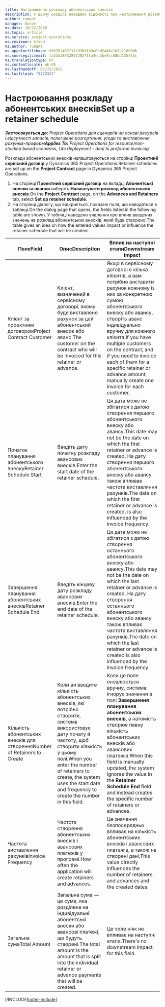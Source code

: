 ```yaml
---
title: Настроювання розкладу абонентських внесків
description: У цьому розділі наведено відомості про настроювання розкладу абонентських внесків у Project Operations.
author: rumant
manager: Annbe
ms.date: 10/22/2020
ms.topic: article
ms.service: project-operations
ms.reviewer: kfend
ms.author: rumant
ms.openlocfilehash: d90781407f11c93b9fb9e0cd2446e102e216b8db
ms.sourcegitcommit: fa32b1893286f20271fa4ec4be8fc68bd135f53c
ms.translationtype: HT
ms.contentlocale: uk-UA
ms.lasthandoff: 02/15/2021
ms.locfileid: "5272322"
---
```

# <a name="set-up-a-retainer-schedule"></a><span data-ttu-id="1d18b-103">Настроювання розкладу абонентських внесків</span><span class="sxs-lookup"><span data-stu-id="1d18b-103">Set up a retainer schedule</span></span>

<span data-ttu-id="1d18b-104">_**Застосовується до:** Project Operations для сценаріїв на основі ресурсів і відсутності запасів, полегшене розгортання: угоди та виставлення рахунків-проформ_</span><span class="sxs-lookup"><span data-stu-id="1d18b-104">_**Applies To:** Project Operations for resource/non-stocked based scenarios, Lite deployment - deal to proforma invoicing_</span></span>

<span data-ttu-id="1d18b-105">Розклади абонентських внесків налаштовуються на сторінці **Проектний сервісний договір** у Dynamics 365 Project Operations.</span><span class="sxs-lookup"><span data-stu-id="1d18b-105">Retainer schedules are set up on the **Project Contract** page in Dynamics 365 Project Operations.</span></span>

1. <span data-ttu-id="1d18b-106">На сторінці **Проектний сервісний договір** на вкладці **Абонентські внески та аванси** виберіть **Налаштувати розклад абонентських внесків**.</span><span class="sxs-lookup"><span data-stu-id="1d18b-106">On the **Project Contract** page, on the **Advances and Retainers** tab, select **Set up retainer schedule**.</span></span>
2. <span data-ttu-id="1d18b-107">На сторінці діалогу, що відкриється, показані поля, що наводяться в таблиці.</span><span class="sxs-lookup"><span data-stu-id="1d18b-107">On the dialog page that opens, the fields listed in the following table are shown.</span></span> <span data-ttu-id="1d18b-108">У таблиці наведено уявлення про вплив введених значень на розклад абонентських внесків, який буде створено.</span><span class="sxs-lookup"><span data-stu-id="1d18b-108">The table gives an idea on how the entered values impact or influence the retainer schedule that will be created.</span></span>

| <span data-ttu-id="1d18b-109">Поле</span><span class="sxs-lookup"><span data-stu-id="1d18b-109">Field</span></span> | <span data-ttu-id="1d18b-110">Опис</span><span class="sxs-lookup"><span data-stu-id="1d18b-110">Description</span></span> | <span data-ttu-id="1d18b-111">Вплив на наступні етапи</span><span class="sxs-lookup"><span data-stu-id="1d18b-111">Downstream impact</span></span> |
| --- | --- | --- |
| <span data-ttu-id="1d18b-112">Клієнт за проектним договором</span><span class="sxs-lookup"><span data-stu-id="1d18b-112">Project Contract Customer</span></span> | <span data-ttu-id="1d18b-113">Клієнт, визначений в сервісному договорі, якому буде виставлено рахунок за цей абонентський внесок або аванс.</span><span class="sxs-lookup"><span data-stu-id="1d18b-113">The customer on the contract who will be invoiced for this retainer or advance.</span></span> | <span data-ttu-id="1d18b-114">Якщо в сервісному договорі є кілька клієнтів, а вам потрібно виставити рахунок кожному із них за конкретною сумою абонентського внеску або авансу, створіть аванс індивідуально вручну для кожного клієнта.</span><span class="sxs-lookup"><span data-stu-id="1d18b-114">If you have multiple customers on the contract, and if you need to invoice each of them for a specific retainer or advance amount, manually create one invoice for each customer.</span></span> |
| <span data-ttu-id="1d18b-115">Початок планування абонентського внеску</span><span class="sxs-lookup"><span data-stu-id="1d18b-115">Retainer Schedule Start</span></span> | <span data-ttu-id="1d18b-116">Введіть дату початку розкладу авансових внесків.</span><span class="sxs-lookup"><span data-stu-id="1d18b-116">Enter the start date of the retainer schedule.</span></span> | <span data-ttu-id="1d18b-117">Ця дата може не збігатися з датою створення першого абонентського внеску або авансу.</span><span class="sxs-lookup"><span data-stu-id="1d18b-117">This date may not be the date on which the first retainer or advance is created.</span></span> <span data-ttu-id="1d18b-118">На дату створення першого абонентського внеску або авансу також впливає частота виставляння рахунків.</span><span class="sxs-lookup"><span data-stu-id="1d18b-118">The date on which the first retainer or advance is created, is also influenced by the invoice frequency.</span></span> |
| <span data-ttu-id="1d18b-119">Завершення планування абонентських внесків</span><span class="sxs-lookup"><span data-stu-id="1d18b-119">Retainer Schedule End</span></span> | <span data-ttu-id="1d18b-120">Введіть кінцеву дату розкладу авансових внесків.</span><span class="sxs-lookup"><span data-stu-id="1d18b-120">Enter the end date of the retainer schedule.</span></span> | <span data-ttu-id="1d18b-121">Ця дата може не збігатися з датою створення останнього абонентського внеску або авансу.</span><span class="sxs-lookup"><span data-stu-id="1d18b-121">This date may not be the date on which the last retainer or advance is created.</span></span> <span data-ttu-id="1d18b-122">На дату створення останнього абонентського внеску або авансу також впливає частота виставляння рахунків.</span><span class="sxs-lookup"><span data-stu-id="1d18b-122">The date on which the last retainer or advance is created is also influenced by the invoice frequency.</span></span> |
| <span data-ttu-id="1d18b-123">Кількість абонентських внесків для створення</span><span class="sxs-lookup"><span data-stu-id="1d18b-123">Number of Retainers to Create</span></span> | <span data-ttu-id="1d18b-124">Коли ви вводите кількість абонентських внесків, які потрібно створити, система використовує дату почату й частоту, щоб створити кількість у цьому полі.</span><span class="sxs-lookup"><span data-stu-id="1d18b-124">When you enter the number of retainers to create, the system uses the start date and frequency to create the number in this field.</span></span> | <span data-ttu-id="1d18b-125">Коли це поле оновлюється вручну, система ігнорує значення в полі **Завершення планування абонентських внесків**, а натомість створює певну кількість абонентських внесків або авансових платежів.</span><span class="sxs-lookup"><span data-stu-id="1d18b-125">When this field is manually updated, the system ignores the value in the **Retainer Schedule End** field and instead creates the specific number of retainers or advances.</span></span> |
| <span data-ttu-id="1d18b-126">Частота виставлення рахунків</span><span class="sxs-lookup"><span data-stu-id="1d18b-126">Invoice Frequency</span></span> | <span data-ttu-id="1d18b-127">Частота створення абонентських внесків і авансових платежів у програмі.</span><span class="sxs-lookup"><span data-stu-id="1d18b-127">How often the application will create retainers and advances.</span></span> | <span data-ttu-id="1d18b-128">Це значення безпосередньо впливає на кількість абонентських внесків і авансових платежів, а також на створені дані.</span><span class="sxs-lookup"><span data-stu-id="1d18b-128">This value directly influences the number of retainers and advances and the created dates.</span></span> |
| <span data-ttu-id="1d18b-129">Загальна сума</span><span class="sxs-lookup"><span data-stu-id="1d18b-129">Total Amount</span></span> | <span data-ttu-id="1d18b-130">Загальна сума — це сума, яка розділена на індивідуальні абонентські внески або авансові платежі, що будуть створені.</span><span class="sxs-lookup"><span data-stu-id="1d18b-130">The total amount is the amount that is split into the individual retainer or advance payments that will be created.</span></span> | <span data-ttu-id="1d18b-131">Це поле ніяк не впливає на наступні етапи.</span><span class="sxs-lookup"><span data-stu-id="1d18b-131">There's no downstream impact for this field.</span></span> |


[!INCLUDE[footer-include](../../includes/footer-banner.md)]